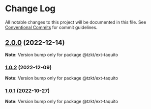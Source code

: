 # Change Log

All notable changes to this project will be documented in this file.
See [Conventional Commits](https://conventionalcommits.org) for commit guidelines.

## [2.0.0](https://github.com/tzkt/api-sdk-ts/compare/v1.0.2...v2.0.0) (2022-12-14)

**Note:** Version bump only for package @tzkt/ext-taquito





### [1.0.2](https://github.com/tzkt/api-sdk-ts/compare/v1.0.1...v1.0.2) (2022-12-09)

**Note:** Version bump only for package @tzkt/ext-taquito





### [1.0.1](https://github.com/tzkt/api-sdk-ts/compare/v0.3.0...v1.0.1) (2022-10-27)

**Note:** Version bump only for package @tzkt/ext-taquito
